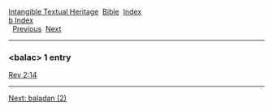 [Intangible Textual Heritage](../../index)  [Bible](../index) 
[Index](index)   
[b Index](_b_)  
  [Previous](c01026)  [Next](c01028) 

------------------------------------------------------------------------

### &lt;balac&gt; 1 entry

[Rev 2:14](../kjv/rev002.htm#014)  

------------------------------------------------------------------------

[Next: baladan (2)](c01028)
